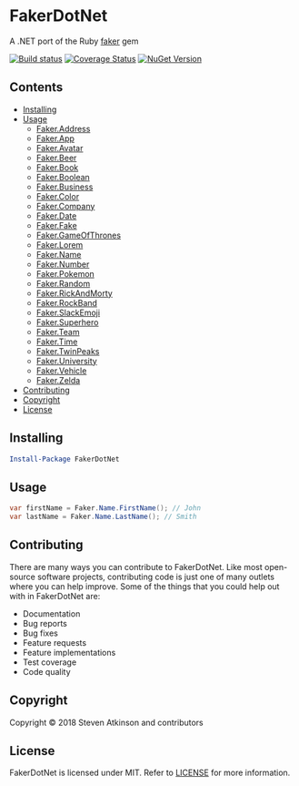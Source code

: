 # FakerDotNet

A .NET port of the Ruby [faker](https://github.com/stympy/faker) gem

[![Build status](https://ci.appveyor.com/api/projects/status/t0t75f9t4xanjfea/branch/master?svg=true)](https://ci.appveyor.com/project/mrstebo/fakerdotnet/branch/master)
[![Coverage Status](https://coveralls.io/repos/github/mrstebo/FakerDotNet/badge.svg?branch=master)](https://coveralls.io/github/mrstebo/FakerDotNet?branch=master)
[![NuGet Version](https://img.shields.io/nuget/v/FakerDotNet.svg)](https://www.nuget.org/packages/FakerDotNet/)

## Contents

- [Installing](#installing)
- [Usage](#usage)
  - [Faker.Address](doc/address.md)
  - [Faker.App](doc/app.md)
  - [Faker.Avatar](doc/avatar.md)
  - [Faker.Beer](doc/beer.md)
  - [Faker.Book](doc/book.md)
  - [Faker.Boolean](doc/boolean.md)
  - [Faker.Business](doc/business.md)
  - [Faker.Color](doc/color.md)
  - [Faker.Company](doc/company.md)
  - [Faker.Date](doc/date.md)
  - [Faker.Fake](doc/fake.md)
  - [Faker.GameOfThrones](doc/game_of_thrones.md)
  - [Faker.Lorem](doc/lorem.md)
  - [Faker.Name](doc/name.md)
  - [Faker.Number](doc/number.md)
  - [Faker.Pokemon](doc/pokemon.md)
  - [Faker.Random](doc/random.md)
  - [Faker.RickAndMorty](doc/rick_and_morty.md)
  - [Faker.RockBand](doc/rockband.md)
  - [Faker.SlackEmoji](doc/slackemoji.md)
  - [Faker.Superhero](doc/superhero.md)
  - [Faker.Team](doc/team.md)
  - [Faker.Time](doc/time.md)
  - [Faker.TwinPeaks](doc/twin_peaks.md)
  - [Faker.University](doc/university.md)
  - [Faker.Vehicle](doc/vehicle.md)
  - [Faker.Zelda](doc/zelda.md)
- [Contributing](#contributing)
- [Copyright](#copyright)
- [License](#license)

## Installing

```powershell
Install-Package FakerDotNet
```

## Usage

```cs
var firstName = Faker.Name.FirstName(); // John
var lastName = Faker.Name.LastName(); // Smith
```

## Contributing

There are many ways you can contribute to FakerDotNet. Like most open-source software projects, contributing code is just one of many outlets where you can help improve. Some of the things that you could help out with in FakerDotNet are:

- Documentation
- Bug reports
- Bug fixes
- Feature requests
- Feature implementations
- Test coverage
- Code quality

## Copyright

Copyright © 2018 Steven Atkinson and contributors

## License

FakerDotNet is licensed under MIT. Refer to [LICENSE](LICENSE) for more information.
